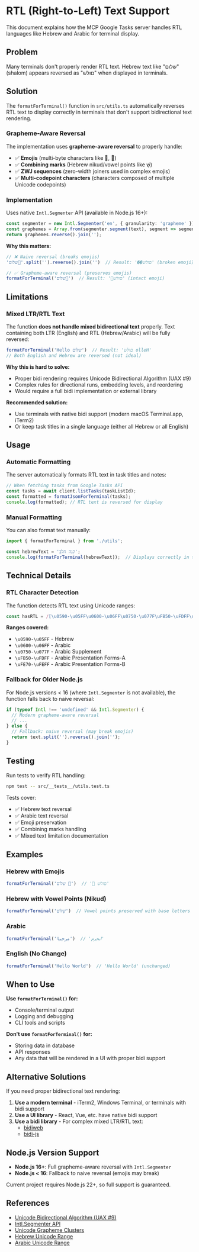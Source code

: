# RTL (Right-to-Left) Text Support

This document explains how the MCP Google Tasks server handles RTL languages like Hebrew and Arabic for terminal display.

## Problem

Many terminals don't properly render RTL text. Hebrew text like "שלום" (shalom) appears reversed as "םולש" when displayed in terminals.

## Solution

The `formatForTerminal()` function in `src/utils.ts` automatically reverses RTL text to display correctly in terminals that don't support bidirectional text rendering.

### Grapheme-Aware Reversal

The implementation uses **grapheme-aware reversal** to properly handle:

- ✅ **Emojis** (multi-byte characters like 👋, 🎉)
- ✅ **Combining marks** (Hebrew nikud/vowel points like שָׁ)
- ✅ **ZWJ sequences** (zero-width joiners used in complex emojis)
- ✅ **Multi-codepoint characters** (characters composed of multiple Unicode codepoints)

### Implementation

Uses native `Intl.Segmenter` API (available in Node.js 16+):

```typescript
const segmenter = new Intl.Segmenter('en', { granularity: 'grapheme' });
const graphemes = Array.from(segmenter.segment(text), segment => segment.segment);
return graphemes.reverse().join('');
```

**Why this matters:**

```typescript
// ❌ Naive reversal (breaks emojis)
'שלום👋'.split('').reverse().join('')  // Result: '��םולש' (broken emoji)

// ✅ Grapheme-aware reversal (preserves emojis)
formatForTerminal('שלום👋')  // Result: '👋םולש' (intact emoji)
```

## Limitations

### Mixed LTR/RTL Text

The function **does not handle mixed bidirectional text** properly. Text containing both LTR (English) and RTL (Hebrew/Arabic) will be fully reversed:

```typescript
formatForTerminal('Hello שלום')  // Result: 'םולש olleH'
// Both English and Hebrew are reversed (not ideal)
```

**Why this is hard to solve:**
- Proper bidi rendering requires Unicode Bidirectional Algorithm (UAX #9)
- Complex rules for directional runs, embedding levels, and reordering
- Would require a full bidi implementation or external library

**Recommended solution:**
- Use terminals with native bidi support (modern macOS Terminal.app, iTerm2)
- Or keep task titles in a single language (either all Hebrew or all English)

## Usage

### Automatic Formatting

The server automatically formats RTL text in task titles and notes:

```typescript
// When fetching tasks from Google Tasks API
const tasks = await client.listTasks(taskListId);
const formatted = formatJsonForTerminal(tasks);
console.log(formatted); // RTL text is reversed for display
```

### Manual Formatting

You can also format text manually:

```typescript
import { formatForTerminal } from './utils';

const hebrewText = 'קנה חלב';
console.log(formatForTerminal(hebrewText));  // Displays correctly in terminal
```

## Technical Details

### RTL Character Detection

The function detects RTL text using Unicode ranges:

```typescript
const hasRTL = /[\u0590-\u05FF\u0600-\u06FF\u0750-\u077F\uFB50-\uFDFF\uFE70-\uFEFF]/.test(text);
```

**Ranges covered:**
- `\u0590-\u05FF` - Hebrew
- `\u0600-\u06FF` - Arabic
- `\u0750-\u077F` - Arabic Supplement
- `\uFB50-\uFDFF` - Arabic Presentation Forms-A
- `\uFE70-\uFEFF` - Arabic Presentation Forms-B

### Fallback for Older Node.js

For Node.js versions < 16 (where `Intl.Segmenter` is not available), the function falls back to naive reversal:

```typescript
if (typeof Intl !== 'undefined' && Intl.Segmenter) {
  // Modern grapheme-aware reversal
  // ...
} else {
  // Fallback: naive reversal (may break emojis)
  return text.split('').reverse().join('');
}
```

## Testing

Run tests to verify RTL handling:

```bash
npm test -- src/__tests__/utils.test.ts
```

Tests cover:
- ✅ Hebrew text reversal
- ✅ Arabic text reversal
- ✅ Emoji preservation
- ✅ Combining marks handling
- ✅ Mixed text limitation documentation

## Examples

### Hebrew with Emojis

```typescript
formatForTerminal('שלום 👋')  // '👋 םולש'
```

### Hebrew with Vowel Points (Nikud)

```typescript
formatForTerminal('שָׁלוֹם')  // Vowel points preserved with base letters
```

### Arabic

```typescript
formatForTerminal('مرحبا')  // 'ابحرم'
```

### English (No Change)

```typescript
formatForTerminal('Hello World')  // 'Hello World' (unchanged)
```

## When to Use

**Use `formatForTerminal()` for:**
- Console/terminal output
- Logging and debugging
- CLI tools and scripts

**Don't use `formatForTerminal()` for:**
- Storing data in database
- API responses
- Any data that will be rendered in a UI with proper bidi support

## Alternative Solutions

If you need proper bidirectional text rendering:

1. **Use a modern terminal** - iTerm2, Windows Terminal, or terminals with bidi support
2. **Use a UI library** - React, Vue, etc. have native bidi support
3. **Use a bidi library** - For complex mixed LTR/RTL text:
   - [bidiweb](https://github.com/ykla/bidiweb)
   - [bidi-js](https://github.com/TrySound/bidi-js)

## Node.js Version Support

- **Node.js 16+**: Full grapheme-aware reversal with `Intl.Segmenter`
- **Node.js < 16**: Fallback to naive reversal (emojis may break)

Current project requires Node.js 22+, so full support is guaranteed.

## References

- [Unicode Bidirectional Algorithm (UAX #9)](https://unicode.org/reports/tr9/)
- [Intl.Segmenter API](https://developer.mozilla.org/en-US/docs/Web/JavaScript/Reference/Global_Objects/Intl/Segmenter)
- [Unicode Grapheme Clusters](https://unicode.org/reports/tr29/#Grapheme_Cluster_Boundaries)
- [Hebrew Unicode Range](https://unicode.org/charts/PDF/U0590.pdf)
- [Arabic Unicode Range](https://unicode.org/charts/PDF/U0600.pdf)
